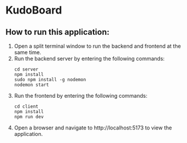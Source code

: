 # KudoBoard

## How to run this application:
1. Open a split terminal window to run the backend and frontend at the same time.
2. Run the backend server by entering the following commands:
    ```
    cd server
    npm install
    sudo npm install -g nodemon
    nodemon start
    ```
3. Run the frontend by entering the following commands:
    ```
    cd client
    npm install
    npm run dev
    ```
4. Open a browser and navigate to http://localhost:5173 to view the application.

